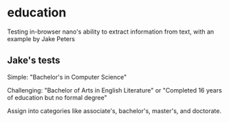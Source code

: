 # education
Testing in-browser nano's ability to extract information from text, with an example by Jake Peters

## Jake's tests

Simple: "Bachelor's in Computer Science"

Challenging: "Bachelor of Arts in English Literature" or "Completed 16 years of education but no formal degree"

Assign into categories like associate's, bachelor's, master's, and doctorate.
